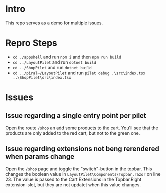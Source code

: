 # Intro
This repo serves as a demo for multiple issues.

# Repro Steps
- `cd ./appshell` and run `npm i` and then `npm run build`
- `cd ../LayoutPilet` and run `dotnet build`
- `cd ../ShopPilet` and run `dotnet build`
- `cd ../piral~/LayoutPilet` and run `pilet debug .\src\index.tsx ..\ShopPilet\src\index.tsx`


# Issues

## Issue regarding a single entry point per pilet
Open the route `/shop` an add some products to the cart. You'll see that the products are only added to the red cart, but not to the green one.

## Issue regarding extensions not beng rerendered when params change
Open the `/shop` page and toggle the "switch"-button in the topbar. 
This changes the boolean value in `LayoutPilet\Components\Topbar.razor` on line 23.
The value is passed to the Cart Extensions in the Topbar.Right extension-slot, but they are not updatet when this value changes.
